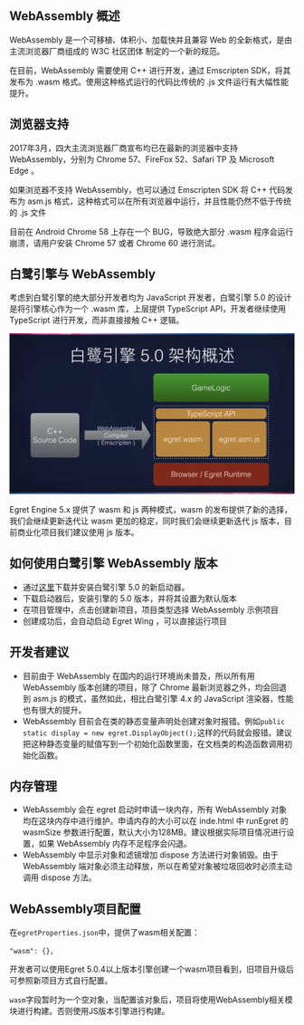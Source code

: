 ## WebAssembly 概述

WebAssembly 是一个可移植、体积小、加载快并且兼容 Web 的全新格式，是由主流浏览器厂商组成的 W3C 社区团体 制定的一个新的规范。

在目前，WebAssembly 需要使用 C++ 进行开发，通过 Emscripten SDK，将其发布为 .wasm 格式。使用这种格式运行的代码比传统的 .js 文件运行有大幅性能提升。

## 浏览器支持

2017年3月，四大主流浏览器厂商宣布均已在最新的浏览器中支持 WebAssembly，分别为 Chrome 57、FireFox 52、Safari TP 及 Microsoft Edge 。

如果浏览器不支持 WebAssembly，也可以通过 Emscripten SDK 将 C++ 代码发布为 asm.js 格式，这种格式可以在所有浏览器中运行，并且性能仍然不低于传统的 .js 文件

目前在 Android Chrome 58 上存在一个 BUG，导致绝大部分 .wasm 程序会运行崩溃，请用户安装 Chrome 57 或者 Chrome 60 进行测试。

## 白鹭引擎与 WebAssembly

考虑到白鹭引擎的绝大部分开发者均为 JavaScript 开发者，白鹭引擎 5.0 的设计是将引擎核心作为一个 .wasm 库，上层提供 TypeScript API，开发者继续使用 TypeScript 进行开发，而非直接接触 C++ 逻辑。

![xxx](./image1.jpeg)

Egret Engine 5.x 提供了 wasm 和 js 两种模式，wasm 的发布提供了新的选择，我们会继续更新迭代让 wasm 更加的稳定，同时我们会继续更新迭代 js 版本，目前商业化项目我们建议使用 js 版本。

## 如何使用白鹭引擎 WebAssembly 版本

* 通过[这里](https://www.egret.com/products/engine.html)下载并安装白鹭引擎 5.0 的新启动器。
* 下载启动器后，安装引擎的 5.0 版本，并将其设置为默认版本
* 在项目管理中，点击创建新项目，项目类型选择 WebAssembly 示例项目
* 创建成功后，会自动启动 Egret Wing ，可以直接运行项目


## 开发者建议

* 目前由于 WebAssembly 在国内的运行环境尚未普及，所以所有用 WebAssembly 版本创建的项目，除了 Chrome 最新浏览器之外，均会回退到 asm.js 的模式，虽然如此，相比白鹭引擎 4.x 的 JavaScript 渲染器，性能也有很大的提升。
* WebAssembly 目前会在类的静态变量声明处创建对象时报错。例如`public static display = new egret.DisplayObject();`这样的代码就会报错。建议把这种静态变量的赋值写到一个初始化函数里面，在文档类的构造函数调用初始化函数。

## 内存管理
* WebAssembly 会在 egret 启动时申请一块内存，所有 WebAssembly 对象均在这块内存中进行维护。申请内存的大小可以在 inde.html 中 runEgret 的 wasmSize 参数进行配置，默认大小为128MB。建议根据实际项目情况进行设置，如果 WebAssembly 内存不足程序会闪退。
* WebAssembly 中显示对象和滤镜增加 dispose 方法进行对象销毁。由于 WebAssembly 端对象必须主动释放，所以在希望对象被垃圾回收时必须主动调用 dispose 方法。

## WebAssembly项目配置

在`egretProperties.json`中，提供了wasm相关配置：

```"wasm": {},```

开发者可以使用Egret 5.0.4以上版本引擎创建一个wasm项目看到，旧项目升级后可参照新项目方式自行配置。

`wasm`字段暂时为一个空对象，当配置该对象后，项目将使用WebAssembly相关模块进行构建。否则使用JS版本引擎进行构建。